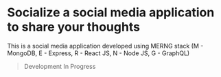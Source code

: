 # Socialize a social media application to share your thoughts

This is a social media application developed using MERNG stack (M - MongoDB, E - Express, R - React JS, N - Node JS, G - GraphQL)

> Development In Progress